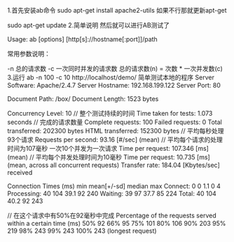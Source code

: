 1.首先安装ab命令
sudo apt-get install apache2-utils
如果不行那就更新apt-get

sudo apt-get update
2.简单说明
然后就可以进行AB测试了

Usage: ab [options] [http[s]://hostname[:port]]/path

常用参数说明：

-n 总的请求数
-c 一次同时并发的请求数
总的请求数(n) = 次数 * 一次并发数(c)
3.运行 ab -n 100 -c 10 http://localhost/demo/ 简单测试本地的程序
Server Software:        Apache/2.4.7
Server Hostname:        192.168.199.122
Server Port:            80

Document Path:          /box/
Document Length:        1523 bytes

Concurrency Level:      10
// 整个测试持续的时间
Time taken for tests:   1.073 seconds
// 完成的请求数量
Complete requests:      100
Failed requests:        0
Total transferred:      202300 bytes
HTML transferred:       152300 bytes
// 平均每秒处理93个请求
Requests per second:    93.16 [#/sec] (mean)
// 平均每个请求的处理时间为107毫秒 一次10个并发为一次请求
Time per request:       107.346 [ms] (mean)
// 平均每个并发处理时间为10毫秒
Time per request:       10.735 [ms] (mean, across all concurrent requests)
Transfer rate:          184.04 [Kbytes/sec] received

Connection Times (ms)
              min  mean[+/-sd] median   max
Connect:        0    0   1.1      0       4
Processing:    40  104  39.1     92     240
Waiting:       39   97  37.7     85     224
Total:         40  104  40.2     92     243

// 在这个请求中有50%在92毫秒中完成
Percentage of the requests served within a certain time (ms)
  50%     92
  66%     95
  75%    101
  80%    106
  90%    203
  95%    219
  98%    243
  99%    243
 100%    243 (longest request)
